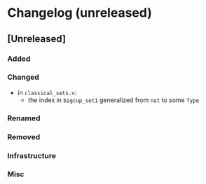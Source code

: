 # Changelog (unreleased)

## [Unreleased]

### Added

### Changed

- in `classical_sets.v`:
  + the index in `bigcup_set1` generalized from `nat` to some `Type`

### Renamed

### Removed

### Infrastructure

### Misc
